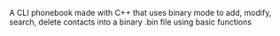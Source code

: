 <p> A CLI phonebook made with C++ that uses binary mode to add, modify, search, delete contacts into a binary .bin file using basic functions</p>
